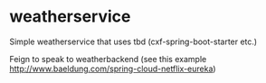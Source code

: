 # weatherservice
Simple weatherservice that uses tbd (cxf-spring-boot-starter etc.)

Feign to speak to weatherbackend (see this example http://www.baeldung.com/spring-cloud-netflix-eureka)